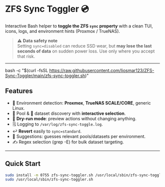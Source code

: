 # ZFS Sync Toggler 💿

Interactive Bash helper to **toggle the ZFS `sync` property** with a clean TUI, icons, logs, and environment hints (Proxmox / TrueNAS).

> ⚠️ **Data safety note**  
> Setting `sync=disabled` can reduce SSD wear, but **may lose the last seconds of data** on sudden power loss. Use only where you accept that risk.

---
bash -c "$(curl -fsSL https://raw.githubusercontent.com/liosmar123/ZFS-Sync-Toggler/main/zfs-sync-toggler.sh)"


## Features

- 🧭 Environment detection: **Proxmox**, **TrueNAS SCALE/CORE**, generic Linux.
- 🫧 Pool & 🧩 dataset discovery with **interactive selection**.
- 🧪 **Dry-run mode**: preview actions without changing anything.
- 🗒️ Logging to `/var/log/zfs-sync-toggle.log`.
- ↩️ **Revert** easily to `sync=standard`.
- 🎯 Suggestions: guesses relevant pools/datasets per environment.
- ✍️ Regex selection (grep -E) for bulk dataset targeting.

---

## Quick Start

```bash
sudo install -m 0755 zfs-sync-toggler.sh /usr/local/sbin/zfs-sync-toggler.sh
sudo /usr/local/sbin/zfs-sync-toggler.sh

